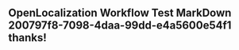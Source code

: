 <properties
ms.topic="hero-topic"
ms.test1="hero-topic"
ms.test2="test"/>

## OpenLocalization Workflow Test MarkDown 200797f8-7098-4daa-99dd-e4a5600e54f1 thanks!
